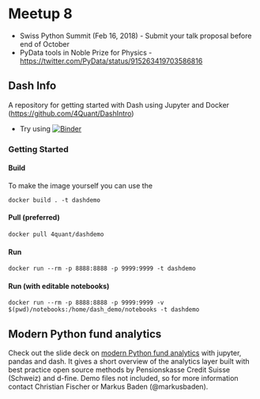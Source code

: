 # Meetup 8
- Swiss Python Summit (Feb 16, 2018) - Submit your talk proposal before end of October
- PyData tools in Noble Prize for Physics - https://twitter.com/PyData/status/915263419703586816

## Dash Info

A repository for getting started with Dash using Jupyter and Docker (https://github.com/4Quant/DashIntro)


- Try using [![Binder](https://beta.mybinder.org/badge.svg)](https://beta.mybinder.org/v2/gh/4Quant/DashIntro/master)

### Getting Started 

#### Build

To make the image yourself you can use the 
```
docker build . -t dashdemo
```

#### Pull (preferred)

```
docker pull 4quant/dashdemo
```


#### Run

```
docker run --rm -p 8888:8888 -p 9999:9999 -t dashdemo
```

#### Run (with editable notebooks)

```
docker run --rm -p 8888:8888 -p 9999:9999 -v $(pwd)/notebooks:/home/dash_demo/notebooks -t dashdemo
```

## Modern Python fund analytics

Check out the slide deck on [modern Python fund analytics](modern_pension_fund_analytics.pdf) with jupyter, pandas and dash. 
It gives a short overview of the analytics layer built with best practice open source methods by Pensionskasse Credit Suisse 
(Schweiz) and d-fine. Demo files not included, so for more information contact Christian Fischer or Markus Baden (@markusbaden).
